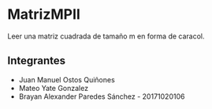 # MatrizMPII
Leer una matriz cuadrada de tamaño m en forma de caracol.

## Integrantes

* Juan Manuel Ostos Quiñones
* Mateo Yate Gonzalez
* Brayan Alexander Paredes Sánchez - 20171020106
